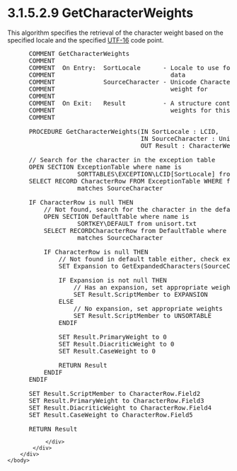 <html dir="LTR" xmlns:mshelp="http://msdn.microsoft.com/mshelp" xmlns:ddue="http://ddue.schemas.microsoft.com/authoring/2003/5" xmlns:xlink="http://www.w3.org/1999/xlink" xmlns:tool="http://www.microsoft.com/tooltip">
    <head>
        <meta http-equiv="Content-Type" content="text/html; CHARSET=utf-8"></meta>
        <meta name="save" content="history"></meta>
        <title>3.1.5.2.9 GetCharacterWeights</title>
        <xml>
            <mshelp:toctitle title="3.1.5.2.9 GetCharacterWeights"></mshelp:toctitle>
            <mshelp:rltitle title="[MS-UCODEREF]: GetCharacterWeights"></mshelp:rltitle>
            <mshelp:keyword index="A" term="3c79ef6c-87b1-4d7b-9bdc-d088cf889f72"></mshelp:keyword>
            <mshelp:attr name="DCSext.ContentType" value="open specification"></mshelp:attr>
            <mshelp:attr name="AssetID" value="3c79ef6c-87b1-4d7b-9bdc-d088cf889f72"></mshelp:attr>
            <mshelp:attr name="TopicType" value="kbRef"></mshelp:attr>
            <mshelp:attr name="DCSext.Title" value="[MS-UCODEREF]: GetCharacterWeights" />
        </xml>
    </head>
    <body>
        <div id="header">
            <h1 class="heading">3.1.5.2.9 GetCharacterWeights</h1>
        </div>
        <div id="mainSection">
            <div id="mainBody">
                <div id="allHistory" class="saveHistory"></div>
                <div id="sectionSection0" class="section" name="collapseableSection">
                    

<p>This algorithm specifies the retrieval of the character
weight based on the specified locale and the specified <a href="484e8ed3-152b-4300-9527-7efade6d6491.md#gt_4c9eef52-69d4-43e7-ac04-ff1fe43a94fb">UTF-16</a> code point.</p>

<dl>
<dd>
<div><pre> COMMENT GetCharacterWeights
 COMMENT
 COMMENT  On Entry:  SortLocale      - Locale to use for linguistic
 COMMENT                               data
 COMMENT             SourceCharacter - Unicode Character to return
 COMMENT                               weight for
 COMMENT
 COMMENT  On Exit:   Result          - A structure containing the
 COMMENT                               weights for this character
 COMMENT
  
 PROCEDURE GetCharacterWeights(IN SortLocale : LCID,
                               IN SourceCharacter : Unicode Character,
                               OUT Result : CharacterWeightType)
  
 // Search for the character in the exception table
 OPEN SECTION ExceptionTable where name is
              SORTTABLES\EXCEPTION\LCID[SortLocale] from unisort.txt
 SELECT RECORD CharacterRow FROM ExceptionTable WHERE field 1
              matches SourceCharacter
  
 IF CharacterRow is null THEN
     // Not found, search for the character in the default table
     OPEN SECTION DefaultTable where name is
              SORTKEY\DEFAULT from unisort.txt
     SELECT RECORDCharacterRow from DefaultTable where field 1
              matches SourceCharacter
  
     IF CharacterRow is null THEN
         // Not found in default table either, check expansions
         SET Expansion to GetExpandedCharacters(SourceCharacter)
  
         IF Expansion is not null THEN
             // Has an expansion, set appropriate weights
             SET Result.ScriptMember to EXPANSION
         ELSE
             // No expansion, set appropriate weights
             SET Result.ScriptMember to UNSORTABLE
         ENDIF
  
         SET Result.PrimaryWeight to 0
         SET Result.DiacriticWeight to 0
         SET Result.CaseWeight to 0
  
         RETURN Result
     ENDIF
 ENDIF
  
 SET Result.ScriptMember to CharacterRow.Field2
 SET Result.PrimaryWeight to CharacterRow.Field3
 SET Result.DiacriticWeight to CharacterRow.Field4
 SET Result.CaseWeight to CharacterRow.Field5
  
 RETURN Result
</pre></div>
</dd></dl>


                </div>
            </div>
        </div>
    </body>
</html>